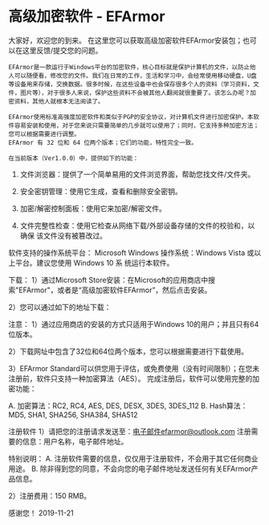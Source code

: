 # 高级加密软件 - EFArmor
大家好，欢迎您的到来。
    在这里您可以获取高级加密软件EFArmor安装包；也可以在这里反馈/提交您的问题。
 
    EFArmor是一款运行于Windows平台的加密软件，核心目标就是保护计算机的文件，以防止他人可以随便看，修改您的文件。我们在日常的工作，生活和学习中，会经常使用移动硬盘，U盘等设备用来存储，交换数据。很多时候，在这些设备中也会保存很多个人的资料（学习资料，文件，图片等），对于很多人来说，保护这些资料不会被其他人翻阅就很重要了。该怎么办呢？加密资料，其他人就根本无法阅读了。

    EFArmor使用标准高强度加密软件和类似于PGP的安全协议，对计算机文件进行加密保护。本软件容易安装和使用，对于您来说只需要简单的几步就可以使用了；同时，它支持多种加密方法；您可以根据需要进行调整。
    EFArmor 有 32 位和 64 位两个版本；它们的功能，特性完全一致。

    在当前版本（Ver1.0.0）中，提供如下的功能：
1) 文件浏览器：提供了一个简单易用的文件浏览界面，帮助您找文件/文件夹。

2) 安全密钥管理：使用它生成，查看和删除安全密钥。

3) 加密/解密控制面板：使用它来加密/解密文件。 

4) 文件完整性检查：使用它检查从网络下载/外部设备存储的文件的校验和，以确保 该文件没有被篡改过。

软件支持的操作系统平台： Microsoft Windows 操作系统：Windows Vista 或以上平台。建议您使用 Windows 10 系 统运行本软件。

下载：
1）通过Microsoft Store安装：在Microsoft的应用商店中搜索"EFArmor"，或者是“高级加密软件EFArmor”，然后点击安装。

2）您可以通过如下的地址下载：

注意：
1）通过应用商店的安装的方式只适用于Windows 10的用户；并且只有64位版本。

2）下载网址中包含了32位和64位两个版本，您可以根据需要进行下载使用。

3）EFArmor Standard可以供您用于评估，或免费使用（没有时间限制）；在您未注册前，软件只支持一种加密算法（AES）。
完成注册后，软件可以使用完整的加密功能：

A. 加密算法：RC2, RC4, AES, DES, DESX, 3DES, 3DES_112 
B. Hash算法：MD5, SHA1, SHA256, SHA384, SHA512

注册软件
1）请把您的注册请求发送至：电子邮件efarmor@outlook.com
   注册需要的信息：用户名称，电子邮件地址。
   
   特别说明：
   A. 注册软件需要的信息，仅仅用于注册软件，不会用于其它任何商业用途。
   B. 除非得到您的同意，不会向您的电子邮件地址发送任何有关EFArmor产品信息。

2）注册费用：150 RMB。

感谢您！
2019-11-21
